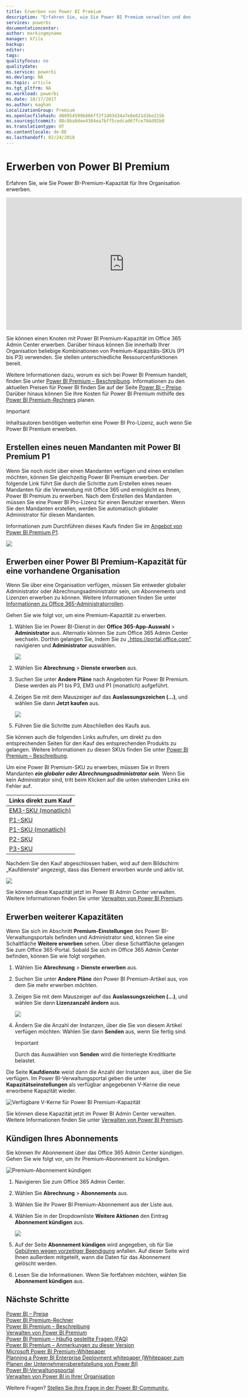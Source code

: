 ```yaml
---
title: Erwerben von Power BI Premium
description: "Erfahren Sie, wie Sie Power BI Premium verwalten und den Zugriff auf Inhalte für Ihre gesamte Organisation aktivieren können."
services: powerbi
documentationcenter: 
author: markingmyname
manager: kfile
backup: 
editor: 
tags: 
qualityfocus: no
qualitydate: 
ms.service: powerbi
ms.devlang: NA
ms.topic: article
ms.tgt_pltfrm: NA
ms.workload: powerbi
ms.date: 10/17/2017
ms.author: maghan
LocalizationGroup: Premium
ms.openlocfilehash: d80954599b866ff2f1d03d34a7e8e021d1be215b
ms.sourcegitcommit: 88c8ba8dee4384ea7bff5cedcad67fce784d92b0
ms.translationtype: HT
ms.contentlocale: de-DE
ms.lasthandoff: 02/24/2018
---
```

# <a name="how-to-purchase-power-bi-premium"></a>Erwerben von Power BI Premium
Erfahren Sie, wie Sie Power BI-Premium-Kapazität für Ihre Organisation erwerben.

<iframe width="640" height="360" src="https://www.youtube.com/embed/NkvYs5Qp4iA?rel=0&amp;showinfo=0" frameborder="0" allowfullscreen></iframe>

Sie können einen Knoten mit Power BI Premium-Kapazität im Office 365 Admin Center erwerben. Darüber hinaus können Sie innerhalb Ihrer Organisation beliebige Kombinationen von Premium-Kapazitäts-SKUs (P1 bis P3) verwenden. Sie stellen unterschiedliche Ressourcenfunktionen bereit.

Weitere Informationen dazu, worum es sich bei Power BI Premium handelt, finden Sie unter [Power BI Premium – Beschreibung](service-premium.md). Informationen zu den aktuellen Preisen für Power BI finden Sie auf der Seite [Power BI – Preise](https://powerbi.microsoft.com/pricing/). Darüber hinaus können Sie Ihre Kosten für Power BI Premium mithilfe des [Power BI Premium-Rechners](https://powerbi.microsoft.com/calculator/) planen.

> [!IMPORTANT]
> Inhaltsautoren benötigen weiterhin eine Power BI Pro-Lizenz, auch wenn Sie Power BI Premium erwerben.
> 
> 

## <a name="create-a-new-tenant-with-power-bi-premium-p1"></a>Erstellen eines neuen Mandanten mit Power BI Premium P1
Wenn Sie noch nicht über einen Mandanten verfügen und einen erstellen möchten, können Sie gleichzeitig Power BI Premium erwerben. Der folgende Link führt Sie durch die Schritte zum Erstellen eines neuen Mandanten für die Verwendung mit Office 365 und ermöglicht es Ihnen, Power BI Premium zu erwerben. Nach dem Erstellen des Mandanten müssen Sie eine Power BI Pro-Lizenz für einen Benutzer erwerben. Wenn Sie den Mandanten erstellen, werden Sie automatisch globaler Administrator für diesen Mandanten.

Informationen zum Durchführen dieses Kaufs finden Sie im [Angebot von Power BI Premium P1](https://signup.microsoft.com/Signup?OfferId=b3ec5615-cc11-48de-967d-8d79f7cb0af1).

![](media/service-admin-premium-purchase/premium-purchase-with-tenant.png)

## <a name="purchase-a-power-bi-premium-capacity-for-an-existing-organization"></a>Erwerben einer Power BI Premium-Kapazität für eine vorhandene Organisation
Wenn Sie über eine Organisation verfügen, müssen Sie entweder globaler Administrator oder Abrechnungsadministrator sein, um Abonnements und Lizenzen erwerben zu können. Weitere Informationen finden Sie unter [Informationen zu Office 365-Administratorrollen](https://support.office.com/article/About-Office-365-admin-roles-da585eea-f576-4f55-a1e0-87090b6aaa9d).

Gehen Sie wie folgt vor, um eine Premium-Kapazität zu erwerben.

1. Wählen Sie im Power BI-Dienst in der **Office 365-App-Auswahl** > **Administrator** aus. Alternativ können Sie zum Office 365 Admin Center wechseln. Dorthin gelangen Sie, indem Sie zu „https://portal.office.com“ navigieren und **Administrator** auswählen.
   
    ![](media/service-admin-premium-purchase/o365-app-picker.png)
2. Wählen Sie **Abrechnung** > **Dienste erwerben** aus.
3. Suchen Sie unter **Andere Pläne** nach Angeboten für Power BI Premium. Diese werden als P1 bis P3, EM3 und P1 (monatlich) aufgeführt.
4. Zeigen Sie mit dem Mauszeiger auf das **Auslassungszeichen (...)**, und wählen Sie dann **Jetzt kaufen** aus.
   
    ![](media/service-admin-premium-purchase/premium-purchase.png)
5. Führen Sie die Schritte zum Abschließen des Kaufs aus.

Sie können auch die folgenden Links aufrufen, um direkt zu den entsprechenden Seiten für den Kauf des entsprechenden Produkts zu gelangen. Weitere Informationen zu diesen SKUs finden Sie unter [Power BI Premium – Beschreibung](service-premium.md#premiumskus).

Um eine Power BI Premium-SKU zu erwerben, müssen Sie in Ihrem Mandanten ***ein globaler oder Abrechnungsadministrator sein***. Wenn Sie kein Administrator sind, tritt beim Klicken auf die unten stehenden Links ein Fehler auf.

| Links direkt zum Kauf |
| --- |
| [EM3-SKU (monatlich)](https://portal.office.com/commerce/completeorder.aspx?OfferId=4004702D-749C-4F74-BF47-3048F1833780&adminportal=1) |
| [P1-SKU](https://portal.office.com/commerce/completeorder.aspx?OfferId=b3ec5615-cc11-48de-967d-8d79f7cb0af1&adminportal=1) |
| [P1-SKU (monatlich)](https://portal.office.com/commerce/completeorder.aspx?OfferId=E4C8EDD3-74A1-4D42-A738-C647972FBE81&adminportal=1) |
| [P2-SKU](https://portal.office.com/commerce/completeorder.aspx?OfferId=062F2AA7-B4BC-4B0E-980F-2072102D8605&adminportal=1) |
| [P3-SKU](https://portal.office.com/commerce/completeorder.aspx?OfferId=40c7d673-375c-42a1-84ca-f993a524fed0&adminportal=1) |

Nachdem Sie den Kauf abgeschlossen haben, wird auf dem Bildschirm „Kaufdienste“ angezeigt, dass das Element erworben wurde und aktiv ist.

![](media/service-admin-premium-purchase/premium-purchased.png)

Sie können diese Kapazität jetzt im Power BI Admin Center verwalten. Weitere Informationen finden Sie unter [Verwalten von Power BI Premium](service-admin-premium-manage.md).

## <a name="purchase-more-capacities"></a>Erwerben weiterer Kapazitäten
Wenn Sie sich im Abschnitt **Premium-Einstellungen** des Power BI-Verwaltungsportals befinden und Administrator sind, können Sie eine Schaltfläche **Weitere erwerben** sehen. Über diese Schaltfläche gelangen Sie zum Office 365-Portal. Sobald Sie sich im Office 365 Admin Center befinden, können Sie wie folgt vorgehen.

1. Wählen Sie **Abrechnung** > **Dienste erwerben** aus.
2. Suchen Sie unter **Andere Pläne** den Power BI Premium-Artikel aus, von dem Sie mehr erwerben möchten.
3. Zeigen Sie mit dem Mauszeiger auf das **Auslassungszeichen (...)**, und wählen Sie dann **Lizenzanzahl ändern** aus.
   
    ![](media/service-admin-premium-purchase/premium-purchase-more.png)
4. Ändern Sie die Anzahl der Instanzen, über die Sie von diesem Artikel verfügen möchten. Wählen Sie dann **Senden** aus, wenn Sie fertig sind.
   
   > [!IMPORTANT]
   > Durch das Auswählen von **Senden** wird die hinterlegte Kreditkarte belastet.
   > 
   > 

Die Seite **Kaufdienste** weist dann die Anzahl der Instanzen aus, über die Sie verfügen. Im Power BI-Verwaltungsportal geben die unter **Kapazitätseinstellungen** als verfügbar angegebenen V-Kerne die neue erworbene Kapazität wieder.

![Verfügbare V-Kerne für Power BI Premium-Kapazität](media/service-admin-premium-purchase/premium-capacities.png)

Sie können diese Kapazität jetzt im Power BI Admin Center verwalten. Weitere Informationen finden Sie unter [Verwalten von Power BI Premium](service-admin-premium-manage.md).

## <a name="cancel-your-subscription"></a>Kündigen Ihres Abonnements
Sie können Ihr Abonnement über das Office 365 Admin Center kündigen. Gehen Sie wie folgt vor, um Ihr Premium-Abonnement zu kündigen.

![](media/service-admin-premium-purchase/premium-cancel-subscription.png "Premium-Abonnement kündigen")

1. Navigieren Sie zum Office 365 Admin Center.
2. Wählen Sie **Abrechnung** > **Abonnements** aus.
3. Wählen Sie Ihr Power BI Premium-Abonnement aus der Liste aus.
4. Wählen Sie in der Dropdownliste **Weitere Aktionen** den Eintrag **Abonnement kündigen** aus.
   
    ![](media/service-admin-premium-purchase/o365-more-actions.png)
5. Auf der Seite **Abonnement kündigen** wird angegeben, ob für Sie [Gebühren wegen vorzeitiger Beendigung](https://support.office.com/article/early-termination-fees-6487d4de-401a-466f-8bc3-c0beb5cc40d3) anfallen. Auf dieser Seite wird Ihnen außerdem mitgeteilt, wann die Daten für das Abonnement gelöscht werden.
6. Lesen Sie die Informationen. Wenn Sie fortfahren möchten, wählen Sie **Abonnement kündigen** aus.

## <a name="next-steps"></a>Nächste Schritte
[Power BI – Preise](https://powerbi.microsoft.com/pricing/)  
[Power BI Premium-Rechner](https://powerbi.microsoft.com/calculator/)  
[Power BI Premium – Beschreibung](service-premium.md)  
[Verwalten von Power BI Premium](service-admin-premium-manage.md)  
[Power BI Premium – Häufig gestellte Fragen (FAQ)](service-premium-faq.md)  
[Power BI Premium – Anmerkungen zu dieser Version](service-premium-release-notes.md)  
[Microsoft Power BI Premium-Whitepaper](https://aka.ms/pbipremiumwhitepaper)  
[Planning a Power BI Enterprise Deployment whitepaper (Whitepaper zum Planen der Unternehmensbereitstellung von Power BI)](https://aka.ms/pbienterprisedeploy)  
[Power BI-Verwaltungsportal](service-admin-portal.md)  
[Verwalten von Power BI in Ihrer Organisation](service-admin-administering-power-bi-in-your-organization.md)  

Weitere Fragen? [Stellen Sie Ihre Frage in der Power BI-Community.](http://community.powerbi.com/)

